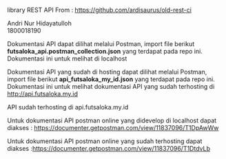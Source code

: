 library REST API From : https://github.com/ardisaurus/old-rest-ci

Andri Nur Hidayatulloh <br/>
1800018190 <br/>


Dokumentasi API dapat dilihat melalui Postman, import file berikut **futsaloka_api.postman_collection.json** yang terdapat pada repo ini. Dokumentasi ini untuk melihat di localhost

Dokumentasi API yang sudah di hosting dapat dilihat melalui Postman, import file berikut **api_futsaloka_my_id.json** yang terdapat pada repo ini. Dokumentasi ini untuk melihat dokumentasi API yang sudah terhosting di http://api.futsaloka.my.id

API sudah terhosting di api.futsaloka.my.id


Untuk dokumentasi API postman online yang didevelop di localhost dapat diakses : https://documenter.getpostman.com/view/11837096/T1DpAwWw



Untuk dokumentasi API postman online yang sudah terhosting dapat diakses :https://documenter.getpostman.com/view/11837096/T1DtdvLb